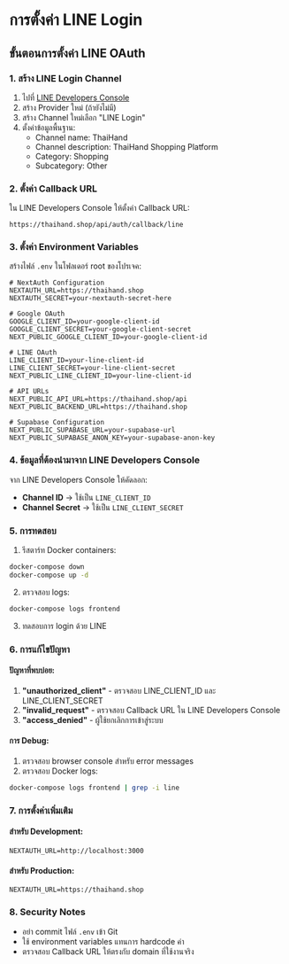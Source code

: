 # การตั้งค่า LINE Login

## ขั้นตอนการตั้งค่า LINE OAuth

### 1. สร้าง LINE Login Channel

1. ไปที่ [LINE Developers Console](https://developers.line.biz/)
2. สร้าง Provider ใหม่ (ถ้ายังไม่มี)
3. สร้าง Channel ใหม่เลือก "LINE Login"
4. ตั้งค่าข้อมูลพื้นฐาน:
   - Channel name: ThaiHand
   - Channel description: ThaiHand Shopping Platform
   - Category: Shopping
   - Subcategory: Other

### 2. ตั้งค่า Callback URL

ใน LINE Developers Console ให้ตั้งค่า Callback URL:
```
https://thaihand.shop/api/auth/callback/line
```

### 3. ตั้งค่า Environment Variables

สร้างไฟล์ `.env` ในโฟลเดอร์ root ของโปรเจค:

```env
# NextAuth Configuration
NEXTAUTH_URL=https://thaihand.shop
NEXTAUTH_SECRET=your-nextauth-secret-here

# Google OAuth
GOOGLE_CLIENT_ID=your-google-client-id
GOOGLE_CLIENT_SECRET=your-google-client-secret
NEXT_PUBLIC_GOOGLE_CLIENT_ID=your-google-client-id

# LINE OAuth
LINE_CLIENT_ID=your-line-client-id
LINE_CLIENT_SECRET=your-line-client-secret
NEXT_PUBLIC_LINE_CLIENT_ID=your-line-client-id

# API URLs
NEXT_PUBLIC_API_URL=https://thaihand.shop/api
NEXT_PUBLIC_BACKEND_URL=https://thaihand.shop

# Supabase Configuration
NEXT_PUBLIC_SUPABASE_URL=your-supabase-url
NEXT_PUBLIC_SUPABASE_ANON_KEY=your-supabase-anon-key
```

### 4. ข้อมูลที่ต้องนำมาจาก LINE Developers Console

จาก LINE Developers Console ให้คัดลอก:
- **Channel ID** → ใช้เป็น `LINE_CLIENT_ID`
- **Channel Secret** → ใช้เป็น `LINE_CLIENT_SECRET`

### 5. การทดสอบ

1. รีสตาร์ท Docker containers:
```bash
docker-compose down
docker-compose up -d
```

2. ตรวจสอบ logs:
```bash
docker-compose logs frontend
```

3. ทดสอบการ login ด้วย LINE

### 6. การแก้ไขปัญหา

#### ปัญหาที่พบบ่อย:

1. **"unauthorized_client"** - ตรวจสอบ LINE_CLIENT_ID และ LINE_CLIENT_SECRET
2. **"invalid_request"** - ตรวจสอบ Callback URL ใน LINE Developers Console
3. **"access_denied"** - ผู้ใช้ยกเลิกการเข้าสู่ระบบ

#### การ Debug:

1. ตรวจสอบ browser console สำหรับ error messages
2. ตรวจสอบ Docker logs:
```bash
docker-compose logs frontend | grep -i line
```

### 7. การตั้งค่าเพิ่มเติม

#### สำหรับ Development:
```env
NEXTAUTH_URL=http://localhost:3000
```

#### สำหรับ Production:
```env
NEXTAUTH_URL=https://thaihand.shop
```

### 8. Security Notes

- อย่า commit ไฟล์ `.env` เข้า Git
- ใช้ environment variables แทนการ hardcode ค่า
- ตรวจสอบ Callback URL ให้ตรงกับ domain ที่ใช้งานจริง 